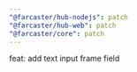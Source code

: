 ```yaml
---
"@farcaster/hub-nodejs": patch
"@farcaster/hub-web": patch
"@farcaster/core": patch
---
```


feat: add text input frame field
